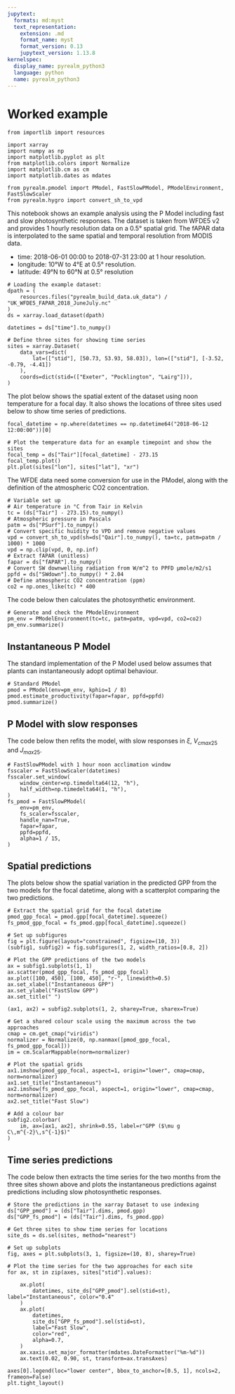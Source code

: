 ```yaml
---
jupytext:
  formats: md:myst
  text_representation:
    extension: .md
    format_name: myst
    format_version: 0.13
    jupytext_version: 1.13.8
kernelspec:
  display_name: pyrealm_python3
  language: python
  name: pyrealm_python3
---
```


# Worked example

```{code-cell}
from importlib import resources

import xarray
import numpy as np
import matplotlib.pyplot as plt
from matplotlib.colors import Normalize
import matplotlib.cm as cm
import matplotlib.dates as mdates

from pyrealm.pmodel import PModel, FastSlowPModel, PModelEnvironment, FastSlowScaler
from pyrealm.hygro import convert_sh_to_vpd
```

This notebook shows an example analysis using the P Model including fast and slow
photosynthetic responses. The dataset is taken from WFDE5 v2 and provides 1 hourly
resolution data on a 0.5° spatial grid. The fAPAR data is interpolated to the same
spatial and temporal resolution from MODIS data.

* time: 2018-06-01 00:00 to 2018-07-31 23:00 at 1 hour resolution.
* longitude: 10°W to 4°E at 0.5° resolution.
* latitude: 49°N to 60°N at 0.5° resolution

```{code-cell}
# Loading the example dataset:
dpath = (
    resources.files("pyrealm_build_data.uk_data") / "UK_WFDE5_FAPAR_2018_JuneJuly.nc"
)
ds = xarray.load_dataset(dpath)

datetimes = ds["time"].to_numpy()

# Define three sites for showing time series
sites = xarray.Dataset(
    data_vars=dict(
        lat=(["stid"], [50.73, 53.93, 58.03]), lon=(["stid"], [-3.52, -0.79, -4.41])
    ),
    coords=dict(stid=(["Exeter", "Pocklington", "Lairg"])),
)
```

The plot below shows the spatial extent of the dataset using noon temperature for a
focal day. It also shows the locations of three sites used below to show time series of
predictions.

```{code-cell}
focal_datetime = np.where(datetimes == np.datetime64("2018-06-12 12:00:00"))[0]

# Plot the temperature data for an example timepoint and show the sites
focal_temp = ds["Tair"][focal_datetime] - 273.15
focal_temp.plot()
plt.plot(sites["lon"], sites["lat"], "xr")
```

The WFDE data need some conversion for use in the PModel, along with the definition of
the atmospheric CO2 concentration.

```{code-cell}
# Variable set up
# Air temperature in °C from Tair in Kelvin
tc = (ds["Tair"] - 273.15).to_numpy()
# Atmospheric pressure in Pascals
patm = ds["PSurf"].to_numpy()
# Convert specific huidity to VPD and remove negative values
vpd = convert_sh_to_vpd(sh=ds["Qair"].to_numpy(), ta=tc, patm=patm / 1000) * 1000
vpd = np.clip(vpd, 0, np.inf)
# Extract fAPAR (unitless)
fapar = ds["fAPAR"].to_numpy()
# Convert SW downwelling radiation from W/m^2 to PPFD µmole/m2/s1
ppfd = ds["SWdown"].to_numpy() * 2.04
# Define atmospheric CO2 concentration (ppm)
co2 = np.ones_like(tc) * 400
```

The code below then calculates the photosynthetic environment.

```{code-cell}
# Generate and check the PModelEnvironment
pm_env = PModelEnvironment(tc=tc, patm=patm, vpd=vpd, co2=co2)
pm_env.summarize()
```

## Instantaneous P Model

The standard implementation of the P Model used below assumes that plants can
instantaneously adopt optimal behaviour.

```{code-cell}
# Standard PModel
pmod = PModel(env=pm_env, kphio=1 / 8)
pmod.estimate_productivity(fapar=fapar, ppfd=ppfd)
pmod.summarize()
```

## P Model with slow responses

The code below then refits the model, with slow responses in $\xi$, $V_{cmax25}$ and
$J_{max25}$.

```{code-cell}
# FastSlowPModel with 1 hour noon acclimation window
fsscaler = FastSlowScaler(datetimes)
fsscaler.set_window(
    window_center=np.timedelta64(12, "h"),
    half_width=np.timedelta64(1, "h"),
)
fs_pmod = FastSlowPModel(
    env=pm_env,
    fs_scaler=fsscaler,
    handle_nan=True,
    fapar=fapar,
    ppfd=ppfd,
    alpha=1 / 15,
)
```

## Spatial predictions

The plots below show the spatial variation in the predicted GPP from the two models for
the focal datetime, along with a scatterplot comparing the two predictions.

```{code-cell}
# Extract the spatial grid for the focal datetime
pmod_gpp_focal = pmod.gpp[focal_datetime].squeeze()
fs_pmod_gpp_focal = fs_pmod.gpp[focal_datetime].squeeze()

# Set up subfigures
fig = plt.figure(layout="constrained", figsize=(10, 3))
(subfig1, subfig2) = fig.subfigures(1, 2, width_ratios=[0.8, 2])

# Plot the GPP predictions of the two models
ax = subfig1.subplots(1, 1)
ax.scatter(pmod_gpp_focal, fs_pmod_gpp_focal)
ax.plot([100, 450], [100, 450], "r-", linewidth=0.5)
ax.set_xlabel("Instantaneous GPP")
ax.set_ylabel("FastSlow GPP")
ax.set_title(" ")

(ax1, ax2) = subfig2.subplots(1, 2, sharey=True, sharex=True)

# Get a shared colour scale using the maximum across the two approaches
cmap = cm.get_cmap("viridis")
normalizer = Normalize(0, np.nanmax([pmod_gpp_focal, fs_pmod_gpp_focal]))
im = cm.ScalarMappable(norm=normalizer)

# Plot the spatial grids
ax1.imshow(pmod_gpp_focal, aspect=1, origin="lower", cmap=cmap, norm=normalizer)
ax1.set_title("Instantaneous")
ax2.imshow(fs_pmod_gpp_focal, aspect=1, origin="lower", cmap=cmap, norm=normalizer)
ax2.set_title("Fast Slow")

# Add a colour bar
subfig2.colorbar(
    im, ax=[ax1, ax2], shrink=0.55, label=r"GPP ($\mu g C\,m^{-2}\,s^{-1}$)"
)
```

## Time series predictions

The code below then extracts the time series for the two months from the three sites
shown above and plots the instantaneous predictions against predictions including slow
photosynthetic responses.

```{code-cell}
# Store the predictions in the xarray Dataset to use indexing
ds["GPP_pmod"] = (ds["Tair"].dims, pmod.gpp)
ds["GPP_fs_pmod"] = (ds["Tair"].dims, fs_pmod.gpp)

# Get three sites to show time series for locations
site_ds = ds.sel(sites, method="nearest")

# Set up subplots
fig, axes = plt.subplots(3, 1, figsize=(10, 8), sharey=True)

# Plot the time series for the two approaches for each site
for ax, st in zip(axes, sites["stid"].values):

    ax.plot(
        datetimes, site_ds["GPP_pmod"].sel(stid=st), label="Instantaneous", color="0.4"
    )
    ax.plot(
        datetimes,
        site_ds["GPP_fs_pmod"].sel(stid=st),
        label="Fast Slow",
        color="red",
        alpha=0.7,
    )
    ax.xaxis.set_major_formatter(mdates.DateFormatter("%m-%d"))
    ax.text(0.02, 0.90, st, transform=ax.transAxes)

axes[0].legend(loc="lower center", bbox_to_anchor=[0.5, 1], ncols=2, frameon=False)
plt.tight_layout()
```
